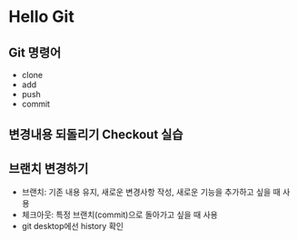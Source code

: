 # Hello Git

## Git 명령어

- clone
- add
- push
- commit

## 변경내용 되돌리기 Checkout 실습

## 브랜치 변경하기

- 브랜치: 기존 내용 유지, 새로운 변경사항 작성, 새로운 기능을 추가하고 싶을 때 사용
- 체크아웃: 특정 브랜치(commit)으로 돌아가고 싶을 때 사용
- git desktop에선 history 확인
